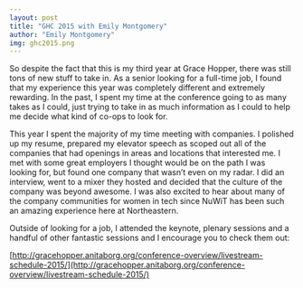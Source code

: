 ```yaml
---
layout: post
title: "GHC 2015 with Emily Montgomery"
author: "Emily Montgomery"
img: ghc2015.png
---
```


So despite the fact that this is my third year at Grace Hopper, there was still tons of new stuff to take in. As a senior looking for a full-time job, I found that my experience this year was completely different and extremely rewarding. In the past, I spent my time at the conference going to as many takes as I could, just trying to take in as much information as I could to help me decide what kind of co-ops to look for.

This year I spent the majority of my time meeting with companies. I polished up my resume, prepared my elevator speech as scoped out all of the companies that had openings in areas and locations that interested me. I met with some great employers I thought would be on the path I was looking for, but found one company that wasn’t even on my radar. I did an interview, went to a mixer they hosted and decided that the culture of the company was beyond awesome. I was also excited to hear about many of the company communities for women in tech since NuWiT has been such an amazing experience here at Northeastern.

Outside of looking for a job, I attended the keynote, plenary sessions and a handful of other fantastic sessions and I encourage you to check them out:

[http://gracehopper.anitaborg.org/conference-overview/livestream-schedule-2015/](http://gracehopper.anitaborg.org/conference-overview/livestream-schedule-2015/)



